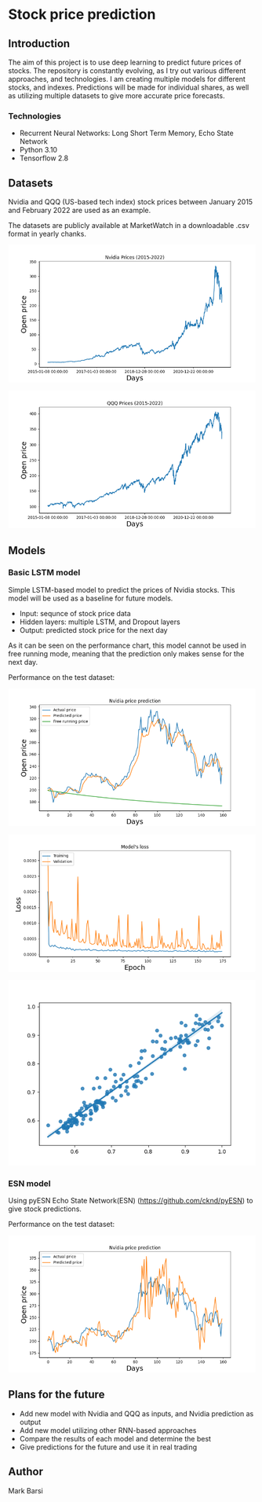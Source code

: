 # Stock price prediction

## Introduction

The aim of this project is to use deep learning to predict future prices of stocks. The repository is constantly evolving, as I try out various different approaches, and technologies. I am creating multiple models for different stocks, and indexes. Predictions will be made for individual shares, as well as utilizing multiple datasets to give more accurate price forecasts.

### Technologies

- Recurrent Neural Networks: Long Short Term Memory, Echo State Network
- Python 3.10
- Tensorflow 2.8

## Datasets

Nvidia and QQQ (US-based tech index) stock prices between January 2015 and February 2022 are used as an example.

The datasets are publicly available at MarketWatch in a downloadable .csv format in yearly chanks. 

![Nvidia prices](https://github.com/barsimark/stock-price-predictor/blob/master/images/Nvidia-prices.png)

![QQQ prices](https://github.com/barsimark/stock-price-predictor/blob/master/images/QQQ-prices.png)

## Models

### Basic LSTM model

Simple LSTM-based model to predict the prices of Nvidia stocks. This model will be used as a baseline for future models.

- Input: sequnce of stock price data
- Hidden layers: multiple LSTM, and Dropout layers
- Output: predicted stock price for the next day

As it can be seen on the performance chart, this model cannot be used in free running mode, meaning that the prediction only makes sense for the next day.

Performance on the test dataset:

![Basic model performance](https://github.com/barsimark/stock-price-predictor/blob/master/images/Basic-model-prediction.png)

![Basic model loss](https://github.com/barsimark/stock-price-predictor/blob/master/images/Basic-model-loss.png)

![Basic model regression](https://github.com/barsimark/stock-price-predictor/blob/master/images/Basic-model-regression-plot.png)

### ESN model

Using pyESN Echo State Network(ESN) (https://github.com/cknd/pyESN) to give stock predictions.

Performance on the test dataset:

![ESN model prediction](https://github.com/barsimark/stock-price-predictor/blob/master/images/ESN-model-prediction.png)

## Plans for the future

- Add new model with Nvidia and QQQ as inputs, and Nvidia prediction as output
- Add new model utilizing other RNN-based approaches
- Compare the results of each model and determine the best
- Give predictions for the future and use it in real trading

## Author

Mark Barsi